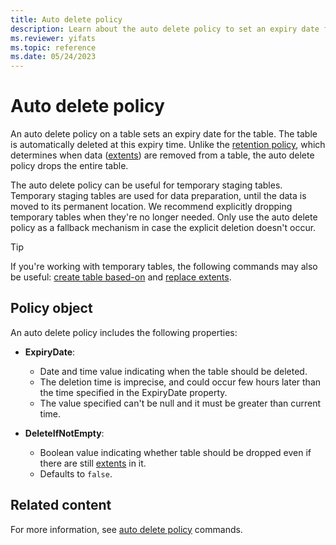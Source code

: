 ```yaml
---
title: Auto delete policy
description: Learn about the auto delete policy to set an expiry date for the table.
ms.reviewer: yifats
ms.topic: reference
ms.date: 05/24/2023
---
```

# Auto delete policy

An auto delete policy on a table sets an expiry date for the table. The table is automatically deleted at this expiry time. Unlike the [retention policy](retentionpolicy.md), which determines when data ([extents](extents-overview.md)) are removed from a table, the auto delete policy drops the entire table.

The auto delete policy can be useful for temporary staging tables. Temporary staging tables are used for data preparation, until the data is moved to its permanent location. We recommend explicitly dropping temporary tables when they're no longer needed. Only use the auto delete policy as a fallback mechanism in case the explicit deletion doesn't occur.

> [!TIP]
> If you're working with temporary tables, the following commands may also be useful: [create table based-on](create-table-based-on-command.md) and [replace extents](replace-extents.md).

## Policy object

An auto delete policy includes the following properties:

* **ExpiryDate**:
  * Date and time value indicating when the table should be deleted.
  * The deletion time is imprecise, and could occur few hours later than the time specified in the ExpiryDate property.
  * The value specified can't be null and it must be greater than current time.

* **DeleteIfNotEmpty**:
  * Boolean value indicating whether table should be dropped even if there are still [extents](extents-overview.md) in it.
  * Defaults to `false`.

## Related content

For more information, see [auto delete policy](./show-auto-delete-policy-command.md) commands.

